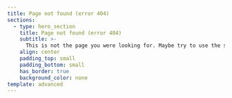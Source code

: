 ```yaml
---
title: Page not found (error 404)
sections:
  - type: hero_section
    title: Page not found (error 404)
    subtitle: >-
      This is not the page you were looking for. Maybe try to use the search bar?
    align: center
    padding_top: small
    padding_bottom: small
    has_border: true
    background_color: none
template: advanced
---
```

